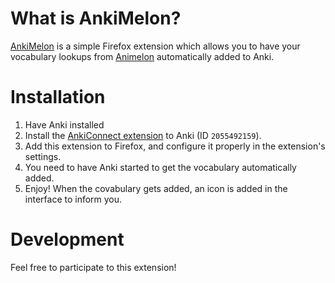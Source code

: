 # What is AnkiMelon?

[AnkiMelon](https://github.com/Seb-C/AnkiMelon) is a simple Firefox extension which allows you to have your
vocabulary lookups from [Animelon](https://animelon.com/) automatically added to Anki.

# Installation

1. Have Anki installed
2. Install the [AnkiConnect extension](https://ankiweb.net/shared/info/2055492159) to Anki (ID `2055492159`).
3. Add this extension to Firefox, and configure it properly in the extension's settings.
4. You need to have Anki started to get the vocabulary automatically added.
5. Enjoy! When the covabulary gets added, an icon is added in the interface to inform you.

# Development

Feel free to participate to this extension!
